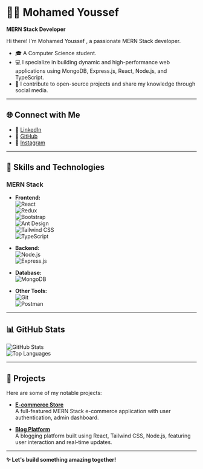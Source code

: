 # 👨‍💻 Mohamed Youssef 
**MERN Stack Developer**  

Hi there! I'm Mohamed Youssef , a passionate MERN Stack developer.  
- 🎓 A Computer Science student.  
- 💻 I specialize in building dynamic and high-performance web applications using MongoDB, Express.js, React, Node.js, and TypeScript.  
- 🌟 I contribute to open-source projects and share my knowledge through social media.  

---

## 🌐 **Connect with Me**  
- 💼 [LinkedIn](https://www.linkedin.com/in/mohamed-youssef11/)  
- 🐙 [GitHub](https://github.com/moyoussef11)  
- 📸 [Instagram](https://www.instagram.com/your-profile)  

---

## 🤖 **Skills and Technologies**  

### **MERN Stack**  
- **Frontend:**  
  ![React](https://img.shields.io/badge/React-61DAFB?style=flat-square&logo=react&logoColor=black)  
  ![Redux](https://img.shields.io/badge/Redux-764ABC?style=flat-square&logo=redux&logoColor=white)  
  ![Bootstrap](https://img.shields.io/badge/Bootstrap-7952B3?style=flat-square&logo=bootstrap&logoColor=white)  
  ![Ant Design](https://img.shields.io/badge/Ant_Design-0170FE?style=flat-square&logo=ant-design&logoColor=white)  
  ![Tailwind CSS](https://img.shields.io/badge/Tailwind_CSS-38B2AC?style=flat-square&logo=tailwind-css&logoColor=white)  
  ![TypeScript](https://img.shields.io/badge/TypeScript-007ACC?style=flat-square&logo=typescript&logoColor=white)  

- **Backend:**  
  ![Node.js](https://img.shields.io/badge/Node.js-339933?style=flat-square&logo=node.js&logoColor=white)  
  ![Express.js](https://img.shields.io/badge/Express.js-000000?style=flat-square&logo=express&logoColor=white)  

- **Database:**  
  ![MongoDB](https://img.shields.io/badge/MongoDB-47A248?style=flat-square&logo=mongodb&logoColor=white)  

- **Other Tools:**  
  ![Git](https://img.shields.io/badge/Git-F05032?style=flat-square&logo=git&logoColor=white)  
  ![Postman](https://img.shields.io/badge/Postman-FF6C37?style=flat-square&logo=postman&logoColor=white)  

---

## 📊 **GitHub Stats**  
![GitHub Stats](https://github-readme-stats.vercel.app/api?username=your-username&show_icons=true&theme=radical)  
![Top Languages](https://github-readme-stats.vercel.app/api/top-langs/?username=your-username&layout=compact&theme=radical)  

---

## 🌟 **Projects**  
Here are some of my notable projects:  
- [**E-commerce Store**](https://eco0mern.netlify.app/)  
  A full-featured MERN Stack e-commerce application with  user authentication, admin dashboard.  

- [**Blog Platform**](https://verdant-sprite-98e024.netlify.app/)  
  A blogging platform built using React, Tailwind CSS, Node.js, featuring user interaction and real-time updates.  

---

**✨ Let's build something amazing together!**
